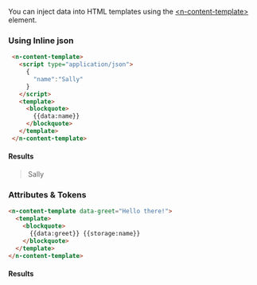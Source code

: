  You can inject data into HTML templates using the [\<n-content-template\>](/components/n-content-template) element.
 
 ### Using Inline json


 ```html
  <n-content-template>
    <script type="application/json">
      {
        "name":"Sally"
      }
    </script>
    <template>
      <blockquote>
        {{data:name}}
      </blockquote>
    </template>
  </n-content-template> 
```
#### Results

> Sally

### Attributes & Tokens

```html
<n-content-template data-greet="Hello there!">
  <template>
    <blockquote>
      {{data:greet}} {{storage:name}}
    </blockquote>
  </template>
</n-content-template>
```

#### Results